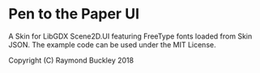 # Pen to the Paper UI

A Skin for LibGDX Scene2D.UI featuring FreeType fonts loaded from Skin JSON. The example code can be used under the MIT License.

Copyright (C) Raymond Buckley 2018
